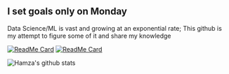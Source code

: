 
## I set goals only on Monday

<!--
**hamzafarooq/hamzafarooq** is a ✨ _special_ ✨ repository because its `README.md` (this file) appears on your GitHub profile.

Here are some ideas to get you started:

- 🔭 I’m currently working on ...
- 🌱 I’m currently learning ...
- 👯 I’m looking to collaborate on ...
- 🤔 I’m looking for help with ...
- 💬 Ask me about ...
- 📫 How to reach me: ...
- 😄 Pronouns: ...
- ⚡ Fun fact: ...
-->
Data Science/ML is vast and growing at an exponential rate; This github is my attempt to figure some of it and share my knowledge

[![ReadMe Card](https://github-readme-stats.vercel.app/api/pin/?username=hamzafarooq&repo=Time-Series)](https://github.com/hamzafarooq/Time-Series)
[![ReadMe Card](https://github-readme-stats.vercel.app/api/pin/?username=hamzafarooq&repo=DataStructures-Algo)](https://github.com/hamzafarooq/DataStructures-Algo)


![Hamza's github stats](https://github-readme-stats.vercel.app/api?username=hamzafarooq&show_icons=true&theme=radical)

